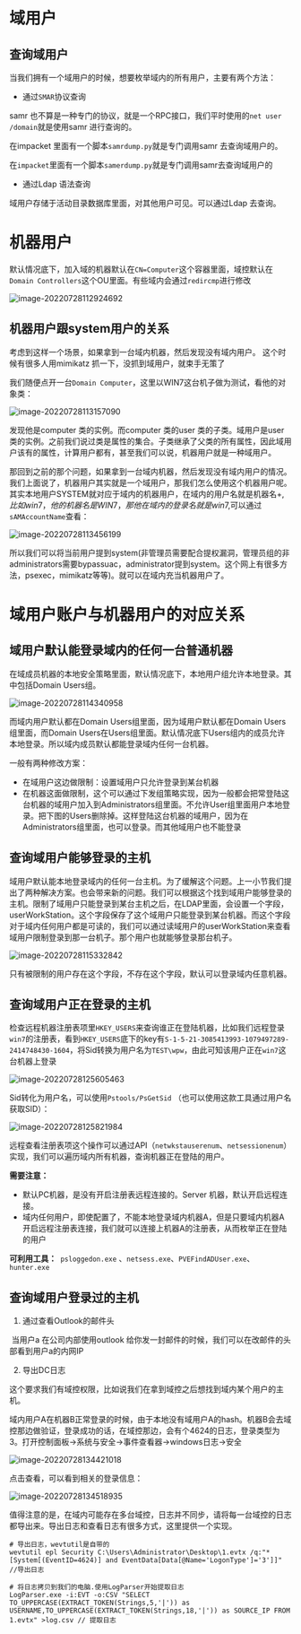 # 域用户

## 查询域用户

当我们拥有一个域用户的时候，想要枚举域内的所有用户，主要有两个方法：

- 通过`SMAR`协议查询

samr 也不算是一种专门的协议，就是一个RPC接口，我们平时使用的`net user /domain`就是使用samr 进行查询的。

在impacket 里面有一个脚本`samrdump.py`就是专门调用samr 去查询域用户的。

在`impacket`里面有一个脚本`samerdump.py`就是专门调用samr去查询域用户的

- 通过Ldap 语法查询

域用户存储于活动目录数据库里面，对其他用户可见。可以通过Ldap 去查询。

# 机器用户

默认情况底下，加入域的机器默认在`CN=Computer`这个容器里面，域控默认在`Domain Controllers`这个OU里面。有些域内会通过`redircmp`进行修改

![image-20220728112924692](img/image-20220728112924692.png)

## 机器用户跟system用户的关系

考虑到这样一个场景，如果拿到一台域内机器，然后发现没有域内用户。 这个时候有很多人用mimikatz 抓一下，没抓到域用户，就束手无策了

我们随便点开一台`Domain Computer`，这里以WIN7这台机子做为测试，看他的对象类：

![image-20220728113157090](img/image-20220728113157090.png)

发现他是computer 类的实例。而computer 类的user 类的子类。域用户是user类的实例。之前我们说过类是属性的集合。子类继承了父类的所有属性，因此域用户该有的属性，计算用户都有，甚至我们可以说，机器用户就是一种域用户。

那回到之前的那个问题，如果拿到一台域内机器，然后发现没有域内用户的情况。我们上面说了，机器用户其实就是一个域用户，那我们怎么使用这个机器用户呢。其实本地用户SYSTEM就对应于域内的机器用户，在域内的用户名就是机器名+$,比如win7，他的机器名是WIN7，那他在域内的登录名就是win7$,可以通过`sAMAccountName`查看：

![image-20220728113456199](img/image-20220728113456199.png)

所以我们可以将当前用户提到system(非管理员需要配合提权漏洞，管理员组的非administrators需要bypassuac，administrator提到system。这个网上有很多方法，psexec，mimikatz等等)。就可以在域内充当机器用户了。

# 域用户账户与机器用户的对应关系

## 域用户默认能登录域内的任何一台普通机器

在域成员机器的本地安全策略里面，默认情况底下，本地用户组允许本地登录。其中包括Domain Users组。

![image-20220728114340958](img/image-20220728114340958.png)

而域内用户默认都在Domain Users组里面，因为域用户默认都在Domain Users组里面，而Domain Users在Users组里面。默认情况底下Users组内的成员允许本地登录。所以域内成员默认都能登录域内任何一台机器。

一般有两种修改方案：

- 在域用户这边做限制：设置域用户只允许登录到某台机器
- 在机器这面做限制，这个可以通过下发组策略实现，因为一般都会把常登陆这台机器的域用户加入到Administrators组里面。不允许User组里面用户本地登录。把下图的Users删除掉。这样登陆这台机器的域用户，因为在Administrators组里面，也可以登录。而其他域用户也不能登录

## 查询域用户能够登录的主机

域用户默认能本地登录域内的任何一台主机。为了缓解这个问题。上一小节我们提出了两种解决方案。也会带来新的问题。我们可以根据这个找到域用户能够登录的主机。限制了域用户只能登录到某台主机之后，在LDAP里面，会设置一个字段，userWorkStation。这个字段保存了这个域用户只能登录到某台机器。而这个字段对于域内任何用户都是可读的，我们可以通过读域用户的userWorkStation来查看域用户限制登录到那一台机子。那个用户也就能够登录那台机子。

![image-20220728115332842](img/image-20220728115332842.png)

只有被限制的用户存在这个字段，不存在这个字段，默认可以登录域内任意机器。

## 查询域用户正在登录的主机

检查远程机器注册表项里`HKEY_USERS`来查询谁正在登陆机器，比如我们远程登录`win7`的注册表，看到`HKEY_USERS`底下的key有`S-1-5-21-3085413993-1079497289-2414748430-1604`，将Sid转换为用户名为`TEST\wpw`，由此可知该用户正在`win7`这台机器上登录

![image-20220728125605463](img/image-20220728125605463.png)

Sid转化为用户名，可以使用`Pstools/PsGetSid` （也可以使用这款工具通过用户名获取SID）：

![image-20220728125821984](img/image-20220728125821984.png)

远程查看注册表项这个操作可以通过API（`netwkstauserenum`、` netsessionenum
`）实现，我们可以遍历域内所有机器，查询机器正在登陆的用户。

**需要注意：**

- 默认PC机器，是没有开启注册表远程连接的。Server 机器，默认开启远程连接。
-  域内任何用户，即使配置了，不能本地登录域内机器A，但是只要域内机器A开启远程注册表连接，我们就可以连接上机器A的注册表，从而枚举正在登陆的用户

**可利用工具：**` psloggedon.exe` 、`netsess.exe`、`PVEFindADUser.exe`、`hunter.exe`

## 查询域用户登录过的主机

1. 通过查看Outlook的邮件头

​       当用户a 在公司内部使用outlook 给你发一封邮件的时候，我们可以在改邮件的头部看到用户a的内网IP

2. 导出DC日志

这个要求我们有域控权限，比如说我们在拿到域控之后想找到域内某个用户的主机。

域内用户A在机器B正常登录的时候，由于本地没有域用户A的hash。机器B会去域控那边做验证，登录成功的话，在域控那边，会有个4624的日志，登录类型为3。打开控制面板->系统与安全->事件查看器->windows日志->安全

![image-20220728134421018](img/image-20220728134421018.png)

点击查看，可以看到相关的登录信息：

![image-20220728134518935](img/image-20220728134518935.png)

值得注意的是，在域内可能存在多台域控，日志并不同步，请将每一台域控的日志都导出来。导出日志和查看日志有很多方式，这里提供一个实现。

```
# 导出日志，wevtutil是自带的
wevtutil epl Security C:\Users\Administrator\Desktop\1.evtx /q:"*[System[(EventID=4624)] and EventData[Data[@Name='LogonType']='3']]" //导出日志

# 将日志拷贝到我们的电脑.使用LogParser开始提取日志
LogParser.exe -i:EVT -o:CSV "SELECT TO_UPPERCASE(EXTRACT_TOKEN(Strings,5,'|')) as USERNAME,TO_UPPERCASE(EXTRACT_TOKEN(Strings,18,'|')) as SOURCE_IP FROM 1.evtx" >log.csv // 提取日志
```

